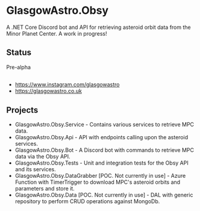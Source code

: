 # GlasgowAstro.Obsy
A .NET Core Discord bot and API for retrieving asteroid orbit data from the Minor Planet Center. A work in progress!

## Status
Pre-alpha

##
- https://www.instagram.com/glasgowastro
- https://glasgowastro.co.uk

## Projects
- GlasgowAstro.Obsy.Service - Contains various services to retrieve MPC data.
- GlasgowAstro.Obsy.Api - API with endpoints calling upon the asteroid services.
- GlasgowAstro.Obsy.Bot - A Discord bot with commands to retrieve MPC data via the Obsy API.
- GlasgowAstro.Obsy.Tests - Unit and integration tests for the Obsy API and its services.
- GlasgowAstro.Obsy.DataGrabber [POC. Not currently in use] - Azure Function with TimerTrigger to download MPC's asteroid orbits and parameters and store it.
- GlasgowAstro.Obsy.Data [POC. Not currently in use] - DAL with generic repository to perform CRUD operations against MongoDb.
